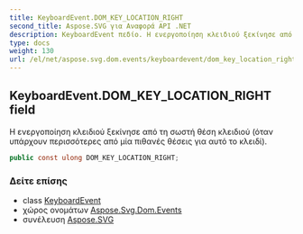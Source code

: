 ```yaml
---
title: KeyboardEvent.DOM_KEY_LOCATION_RIGHT
second_title: Aspose.SVG για Αναφορά API .NET
description: KeyboardEvent πεδίο. Η ενεργοποίηση κλειδιού ξεκίνησε από τη σωστή θέση κλειδιού όταν υπάρχουν περισσότερες από μία πιθανές θέσεις για αυτό το κλειδί.
type: docs
weight: 130
url: /el/net/aspose.svg.dom.events/keyboardevent/dom_key_location_right/
---
```

## KeyboardEvent.DOM_KEY_LOCATION_RIGHT field

Η ενεργοποίηση κλειδιού ξεκίνησε από τη σωστή θέση κλειδιού (όταν υπάρχουν περισσότερες από μία πιθανές θέσεις για αυτό το κλειδί).

```csharp
public const ulong DOM_KEY_LOCATION_RIGHT;
```

### Δείτε επίσης

* class [KeyboardEvent](../)
* χώρος ονομάτων [Aspose.Svg.Dom.Events](../../keyboardevent/)
* συνέλευση [Aspose.SVG](../../../)


